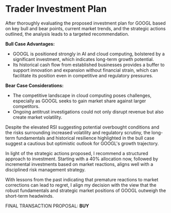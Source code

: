 # Trader Investment Plan

After thoroughly evaluating the proposed investment plan for GOOGL based on key bull and bear points, current market trends, and the strategic actions outlined, the analysis leads to a targeted recommendation. 

**Bull Case Advantages:**
- GOOGL is positioned strongly in AI and cloud computing, bolstered by a significant investment, which indicates long-term growth potential.
- Its historical cash flow from established businesses provides a buffer to support innovation and expansion without financial strain, which can facilitate its position even in competitive and regulatory pressures.

**Bear Case Considerations:**
- The competitive landscape in cloud computing poses challenges, especially as GOOGL seeks to gain market share against larger competitors.
- Ongoing antitrust investigations could not only disrupt revenue but also create market volatility.

Despite the elevated RSI suggesting potential overbought conditions and the risks surrounding increased volatility and regulatory scrutiny, the long-term fundamentals and historical resilience highlighted in the bull case suggest a cautious but optimistic outlook for GOOGL's growth trajectory.

In light of the strategic actions proposed, I recommend a structured approach to investment. Starting with a 40% allocation now, followed by incremental investments based on market reactions, aligns well with a disciplined risk management strategy.

With lessons from the past indicating that premature reactions to market corrections can lead to regret, I align my decision with the view that the robust fundamentals and strategic market positions of GOOGL outweigh the short-term headwinds.

FINAL TRANSACTION PROPOSAL: **BUY**

